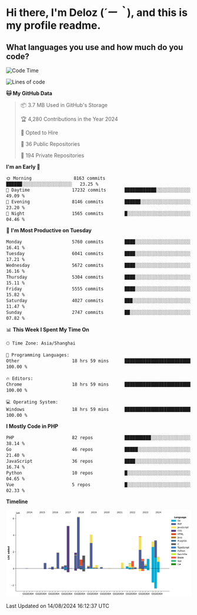 # **Hi there, I'm Deloz (*´ー｀*), and this is my profile readme.**

## **What languages you use and how much do you code?**

<!--START_SECTION:waka-->
![Code Time](http://img.shields.io/badge/Code%20Time-4%2C544%20hrs%2057%20mins-blue)

![Lines of code](https://img.shields.io/badge/From%20Hello%20World%20I%27ve%20Written-41.6%20million%20lines%20of%20code-blue)

**🐱 My GitHub Data** 

> 📦 3.7 MB Used in GitHub's Storage 
 > 
> 🏆 4,280 Contributions in the Year 2024
 > 
> 💼 Opted to Hire
 > 
> 📜 36 Public Repositories 
 > 
> 🔑 194 Private Repositories 
 > 
**I'm an Early 🐤** 

```text
🌞 Morning                8163 commits        ██████░░░░░░░░░░░░░░░░░░░   23.25 % 
🌆 Daytime                17232 commits       ████████████░░░░░░░░░░░░░   49.09 % 
🌃 Evening                8146 commits        ██████░░░░░░░░░░░░░░░░░░░   23.20 % 
🌙 Night                  1565 commits        █░░░░░░░░░░░░░░░░░░░░░░░░   04.46 % 
```
📅 **I'm Most Productive on Tuesday** 

```text
Monday                   5760 commits        ████░░░░░░░░░░░░░░░░░░░░░   16.41 % 
Tuesday                  6041 commits        ████░░░░░░░░░░░░░░░░░░░░░   17.21 % 
Wednesday                5672 commits        ████░░░░░░░░░░░░░░░░░░░░░   16.16 % 
Thursday                 5304 commits        ████░░░░░░░░░░░░░░░░░░░░░   15.11 % 
Friday                   5555 commits        ████░░░░░░░░░░░░░░░░░░░░░   15.82 % 
Saturday                 4027 commits        ███░░░░░░░░░░░░░░░░░░░░░░   11.47 % 
Sunday                   2747 commits        ██░░░░░░░░░░░░░░░░░░░░░░░   07.82 % 
```


📊 **This Week I Spent My Time On** 

```text
🕑︎ Time Zone: Asia/Shanghai

💬 Programming Languages: 
Other                    18 hrs 59 mins      █████████████████████████   100.00 % 

🔥 Editors: 
Chrome                   18 hrs 59 mins      █████████████████████████   100.00 % 

💻 Operating System: 
Windows                  18 hrs 59 mins      █████████████████████████   100.00 % 
```

**I Mostly Code in PHP** 

```text
PHP                      82 repos            ██████████░░░░░░░░░░░░░░░   38.14 % 
Go                       46 repos            █████░░░░░░░░░░░░░░░░░░░░   21.40 % 
JavaScript               36 repos            ████░░░░░░░░░░░░░░░░░░░░░   16.74 % 
Python                   10 repos            █░░░░░░░░░░░░░░░░░░░░░░░░   04.65 % 
Vue                      5 repos             █░░░░░░░░░░░░░░░░░░░░░░░░   02.33 % 
```



**Timeline**

![Lines of Code chart](https://raw.githubusercontent.com/deloz/deloz/main/assets/bar_graph.png)


 Last Updated on 14/08/2024 16:12:37 UTC
<!--END_SECTION:waka-->
